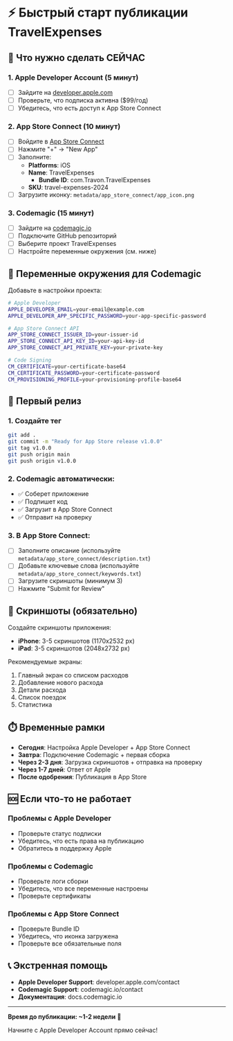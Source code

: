 # ⚡ Быстрый старт публикации TravelExpenses

## 🎯 Что нужно сделать СЕЙЧАС

### 1. Apple Developer Account (5 минут)
- [ ] Зайдите на [developer.apple.com](https://developer.apple.com)
- [ ] Проверьте, что подписка активна ($99/год)
- [ ] Убедитесь, что есть доступ к App Store Connect

### 2. App Store Connect (10 минут)
- [ ] Войдите в [App Store Connect](https://appstoreconnect.apple.com)
- [ ] Нажмите "+" → "New App"
- [ ] Заполните:
  - **Platforms**: iOS
  - **Name**: TravelExpenses
     - **Bundle ID**: com.Travon.TravelExpenses
  - **SKU**: travel-expenses-2024
- [ ] Загрузите иконку: `metadata/app_store_connect/app_icon.png`

### 3. Codemagic (15 минут)
- [ ] Зайдите на [codemagic.io](https://codemagic.io)
- [ ] Подключите GitHub репозиторий
- [ ] Выберите проект TravelExpenses
- [ ] Настройте переменные окружения (см. ниже)

## 🔑 Переменные окружения для Codemagic

Добавьте в настройки проекта:

```bash
# Apple Developer
APPLE_DEVELOPER_EMAIL=your-email@example.com
APPLE_DEVELOPER_APP_SPECIFIC_PASSWORD=your-app-specific-password

# App Store Connect API
APP_STORE_CONNECT_ISSUER_ID=your-issuer-id
APP_STORE_CONNECT_API_KEY_ID=your-api-key-id
APP_STORE_CONNECT_API_PRIVATE_KEY=your-private-key

# Code Signing
CM_CERTIFICATE=your-certificate-base64
CM_CERTIFICATE_PASSWORD=your-certificate-password
CM_PROVISIONING_PROFILE=your-provisioning-profile-base64
```

## 🚀 Первый релиз

### 1. Создайте тег
```bash
git add .
git commit -m "Ready for App Store release v1.0.0"
git tag v1.0.0
git push origin main
git push origin v1.0.0
```

### 2. Codemagic автоматически:
- ✅ Соберет приложение
- ✅ Подпишет код
- ✅ Загрузит в App Store Connect
- ✅ Отправит на проверку

### 3. В App Store Connect:
- [ ] Заполните описание (используйте `metadata/app_store_connect/description.txt`)
- [ ] Добавьте ключевые слова (используйте `metadata/app_store_connect/keywords.txt`)
- [ ] Загрузите скриншоты (минимум 3)
- [ ] Нажмите "Submit for Review"

## 📱 Скриншоты (обязательно)

Создайте скриншоты приложения:
- **iPhone**: 3-5 скриншотов (1170x2532 px)
- **iPad**: 3-5 скриншотов (2048x2732 px)

Рекомендуемые экраны:
1. Главный экран со списком расходов
2. Добавление нового расхода
3. Детали расхода
4. Список поездок
5. Статистика

## ⏱️ Временные рамки

- **Сегодня**: Настройка Apple Developer + App Store Connect
- **Завтра**: Подключение Codemagic + первая сборка
- **Через 2-3 дня**: Загрузка скриншотов + отправка на проверку
- **Через 1-7 дней**: Ответ от Apple
- **После одобрения**: Публикация в App Store

## 🆘 Если что-то не работает

### Проблемы с Apple Developer
- Проверьте статус подписки
- Убедитесь, что есть права на публикацию
- Обратитесь в поддержку Apple

### Проблемы с Codemagic
- Проверьте логи сборки
- Убедитесь, что все переменные настроены
- Проверьте сертификаты

### Проблемы с App Store Connect
- Проверьте Bundle ID
- Убедитесь, что иконка загружена
- Проверьте все обязательные поля

## 📞 Экстренная помощь

- **Apple Developer Support**: developer.apple.com/contact
- **Codemagic Support**: codemagic.io/contact
- **Документация**: docs.codemagic.io

---

**Время до публикации: ~1-2 недели** 🚀

Начните с Apple Developer Account прямо сейчас! 